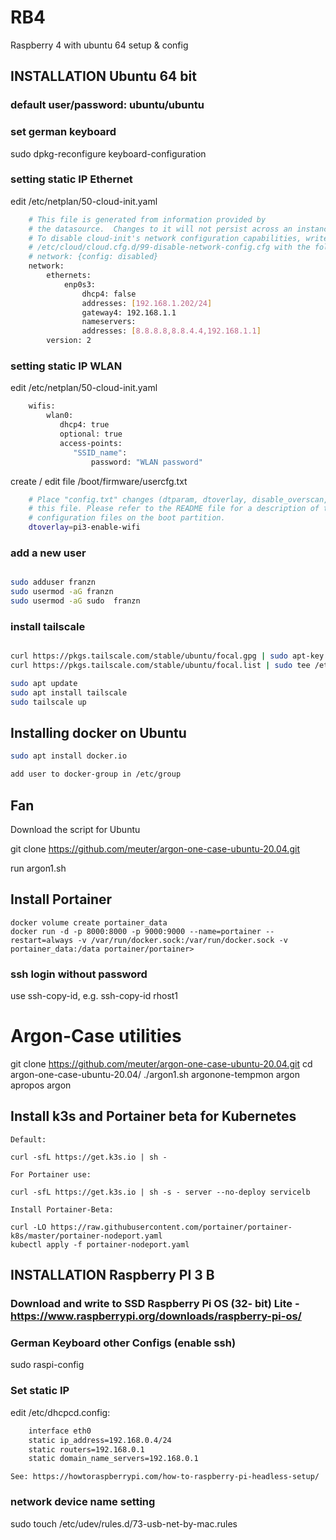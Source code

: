 # RB4
Raspberry 4 with ubuntu 64 setup &amp; config


## INSTALLATION Ubuntu 64 bit
### default user/password: ubuntu/ubuntu
### set german keyboard
sudo dpkg-reconfigure keyboard-configuration

### setting static IP Ethernet


edit /etc/netplan/50-cloud-init.yaml
```bash
    # This file is generated from information provided by
    # the datasource.  Changes to it will not persist across an instance.
    # To disable cloud-init's network configuration capabilities, write a file
    # /etc/cloud/cloud.cfg.d/99-disable-network-config.cfg with the following:
    # network: {config: disabled}
    network:
        ethernets:
            enp0s3:
                dhcp4: false
                addresses: [192.168.1.202/24]
                gateway4: 192.168.1.1
                nameservers:
                addresses: [8.8.8.8,8.8.4.4,192.168.1.1]
        version: 2
```

### setting static IP WLAN


edit /etc/netplan/50-cloud-init.yaml
```bash
    wifis:
        wlan0:
           dhcp4: true
           optional: true
           access-points: 
              "SSID_name":
                  password: "WLAN password"

```

create / edit file /boot/firmware/usercfg.txt

```bash
    # Place "config.txt" changes (dtparam, dtoverlay, disable_overscan, etc.) in
    # this file. Please refer to the README file for a description of the various
    # configuration files on the boot partition.
    dtoverlay=pi3-enable-wifi
```



### add a new user 

```bash

sudo adduser franzn
sudo usermod -aG franzn
sudo usermod -aG sudo  franzn
```


### install tailscale
```bash

curl https://pkgs.tailscale.com/stable/ubuntu/focal.gpg | sudo apt-key add -
curl https://pkgs.tailscale.com/stable/ubuntu/focal.list | sudo tee /etc/apt/sources.list.d/tailscale.list

sudo apt update
sudo apt install tailscale
sudo tailscale up
```


## Installing docker on Ubuntu 

```bash
sudo apt install docker.io

add user to docker-group in /etc/group

```

## Fan 
Download the script for Ubuntu

git clone https://github.com/meuter/argon-one-case-ubuntu-20.04.git

run argon1.sh

## Install Portainer

    docker volume create portainer_data
    docker run -d -p 8000:8000 -p 9000:9000 --name=portainer --restart=always -v /var/run/docker.sock:/var/run/docker.sock -v portainer_data:/data portainer/portainer>




### ssh login without password

use ssh-copy-id, e.g.
ssh-copy-id rhost1

# Argon-Case utilities
git clone https://github.com/meuter/argon-one-case-ubuntu-20.04.git
cd argon-one-case-ubuntu-20.04/
./argon1.sh
argonone-tempmon
argon
apropos argon


## Install k3s and Portainer beta for Kubernetes

    Default:
    
    curl -sfL https://get.k3s.io | sh -
    
    For Portainer use:
    
    curl -sfL https://get.k3s.io | sh -s - server --no-deploy servicelb
 
    Install Portainer-Beta:
    
    curl -LO https://raw.githubusercontent.com/portainer/portainer-k8s/master/portainer-nodeport.yaml
    kubectl apply -f portainer-nodeport.yaml


## INSTALLATION Raspberry PI 3 B

### Download and write to SSD Raspberry Pi OS (32- bit) Lite - https://www.raspberrypi.org/downloads/raspberry-pi-os/

### German Keyboard  other Configs (enable ssh)
sudo raspi-config

### Set static IP
edit /etc/dhcpcd.config:
```bash
    interface eth0
    static ip_address=192.168.0.4/24
    static routers=192.168.0.1
    static domain_name_servers=192.168.0.1
```


    See: https://howtoraspberrypi.com/how-to-raspberry-pi-headless-setup/


### network device name setting
sudo touch /etc/udev/rules.d/73-usb-net-by-mac.rules

